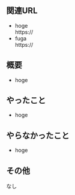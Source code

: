 ## 関連URL

- hoge  
https://
- fuga  
https://

## 概要
- hoge

## やったこと
- hoge

## やらなかったこと
- hoge

## その他
なし
